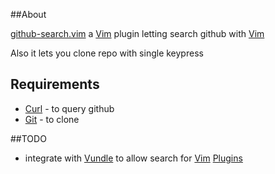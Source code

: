 ##About

[github-search.vim] a [Vim] plugin letting search github with [Vim]

Also it lets you clone repo with single keypress

## Requirements

- [Curl] - to query github
- [Git] - to clone

##TODO

- integrate with [Vundle] to allow search for [Vim] [Plugins]

[github-search.vim]:http://github.com/gmarik/github-search.vim
[Vim]:http://www.vim.org
[Vundle]:http://github.com/gmarik/vundle
[Plugins]:http://vim-scripts.org/vim/scripts.html
[curl]:http://vim-scripts.org/vim/scripts.html
[Git]:http://vim-scripts.org/vim/scripts.html
